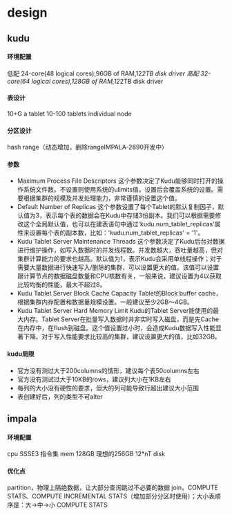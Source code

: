 # design

## kudu

#### 环境配置
低配
24-core(48 logical cores),96GB of RAM,12*2TB disk driver
高配
32-core(64 logical cores),128GB of RAM,12*2TB disk driver

#### 表设计

10+G a tablet
10-100 tablets individual node


#### 分区设计
hash
range（动态增加，删除rangeIMPALA-2890开发中）

#### 参数

- Maximum Process File Descriptors 这个参数决定了Kudu能够同时打开的操作系统文件数。不设置则使用系统的ulimits值，设置后会覆盖系统的设置。需要根据集群的规模及并发处理能力，非常谨慎的设置这个值。
- Default Number of Replicas 这个参数设置了每个Tablet的默认复制因子，默认值为3，表示每个表的数据会在Kudu中存储3份副本。我们可以根据需要修改这个全局默认值，也可以在建表语句中通过'kudu.num_tablet_replicas'属性来设置每个表的副本数，比如：'kudu.num_tablet_replicas' = '1'。
- Kudu Tablet Server Maintenance Threads 这个参数决定了Kudu后台对数据进行维护操作，如写入数据时的并发线程数。并发数越大，吞吐量越高，但对集群计算能力的要求也越高。默认值为1，表示Kudu会采用单线程操作；对于需要大量数据进行快速写入/删除的集群，可以设置更大的值。该值可以设置跟计算节点的数据磁盘数量和CPU核数有关，一般来说，建议设置为4以获取比较均衡的性能，最大不超过8。
- Kudu Tablet Server Block Cache Capacity Tablet的Block buffer cache，根据集群内存配置和数据量规模设置。一般建议至少2GB～4GB。
- Kudu Tablet Server Hard Memory Limit Kudu的Tablet Server能使用的最大内存。Tablet Server在批量写入数据时并非实时写入磁盘，而是先Cache在内存中，在flush到磁盘。这个值设置过小时，会造成Kudu数据写入性能显著下降。对于写入性能要求比较高的集群，建议设置更大的值，比如32GB。

#### kudu局限

- 官方没有测过大于200columns的情形，建议每个表50columns左右
- 官方没有测试过大于10KB的rows，建议列大小在1KB左右
- 每列的大小没有硬性的要求，但大的列可能导致行超出建议大小范围
- 表创建好后，列的类型不可alter


## impala

#### 环境配置

cpu SSSE3 指令集
mem 128GB 理想的256GB
12*nT disk

#### 优化点

partition，物理上隔绝数据，让大部分查询跳过不必要的数据
join，COMPUTE STATS、COMPUTE INCREMENTAL STATS（增加部分分区时使用）；大小表顺序是：大->中->小
COMPUTE STATS
